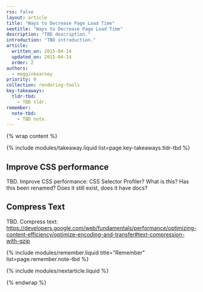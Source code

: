 ```yaml
---
rss: false
layout: article
title: "Ways to Decrease Page Load Time"
seotitle: "Ways to Decrease Page Load Time"
description: "TBD description."
introduction: "TBD introduction."
article:
  written_on: 2015-04-14
  updated_on: 2015-04-14
  order: 2
authors:
  - megginkearney
priority: 0
collection: rendering-tools
key-takeaways:
  tldr-tbd:
    - TBD tldr.
remember:
  note-tbd:
    - TBD note.
---
```

{% wrap content %}

{% include modules/takeaway.liquid list=page.key-takeaways.tldr-tbd %}

## Improve CSS performance

TBD. Improve CSS performance: CSS Selector Profiler? What is this? Has this been renamed? Does it still exist, does it have docs?

## Compress Text

TBD. Compress text: https://developers.google.com/web/fundamentals/performance/optimizing-content-efficiency/optimize-encoding-and-transfer#text-compression-with-gzip 

{% include modules/remember.liquid title="Remember" list=page.remember.note-tbd %}

{% include modules/nextarticle.liquid %}

{% endwrap %}
